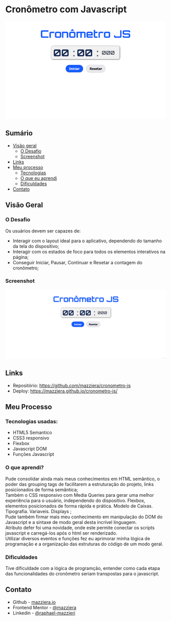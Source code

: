# Cronômetro com Javascript

<img src = "./src/imagens/design/cronometro-desktop.png"> 

## Sumário

- [Visão geral](#visão-geral)
  - [O Desafio](#o-desafio)
  - [Screenshot](#screenshot)
- [Links](#links)
- [Meu processo](#meu-processo)
  - [Tecnologias](#tecnologias-usadas)
  - [O que eu aprendi](#o-que-aprendi)
  - [Dificuldades](#dificuldades)
- [Contato](#contato)


## Visão Geral

### O Desafio

Os usuários devem ser capazes de:

- Interagir com o layout ideal para o aplicativo, dependendo do tamanho da tela do dispositivo;
- Interagir com os estados de foco para todos os elementos interativos na página;
- Conseguir Iniciar, Pausar, Continuar e Resetar a contagem do cronômetro;

### Screenshot

![](./src/imagens/Cronometro-js.gif)


## Links

- Repositório: https://github.com/mazziera/cronometro-js
- Deploy: https://mazziera.github.io/cronometro-js/

## Meu Processo

### Tecnologias usadas:

- HTML5 Semantico
- CSS3 responsivo
- Flexbox
- Javascript DOM
- Funções Javascript


### O que aprendi?

Pude consolidar ainda mais meus conhecimentos em HTML semântico, o poder das grouping tags de facilitarem a estruturação do projeto, links posicionados de forma semântica; <br>
Também o CSS responsivo com Media Queries para gerar uma melhor experiência para o usuário, independendo do dispositivo. Flexbox, elementos posicionados de forma rápida e prática. Modelo de Caixas. Tipografia. Variaveis. Displays ; <br>
Pude também firmar mais meu conhecimento em manipulação do DOM do Javascript e a sintaxe de modo geral desta incrível linguagem. <br>
Atributo defer foi uma novidade, onde este permite conectar os scripts javascript e carregá-los após o html ser renderizado. <br>
Utilizar diversos eventos e funções fez eu aprimorar minha lógica de programação e a organização das estruturas do código de um modo geral.



### Dificuldades

Tive dificuldade com a lógica de programção, entender como cada etapa das funcionalidades do cronômetro seriam transpostas para o javascript.

## Contato

- Github - [mazziera.io](https://github.com/mazziera)
- Frontend Mentor - [@mazziera](https://www.frontendmentor.io/profile/mazziera)
- Linkedin - [@raphael-mazzieri](https://www.linkedin.com/in/raphael-mazzieri/)
